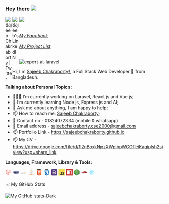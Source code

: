 ### Hey there <img src="https://media.giphy.com/media/hvRJCLFzcasrR4ia7z/giphy.gif" width="25px">

<a href="https://twitter.com/SajeebChakrabo8">
  <img align="left" alt="Sajeeb Chakraborty | Twitter" width="22px" src="https://raw.githubusercontent.com/peterthehan/peterthehan/master/assets/twitter.svg" />
</a>
<a href="https://www.linkedin.com/in/sajeeb-chakraborty-1b944a163/">
  <img align="left" alt="Sajeeb's LinkedIN" width="22px" src="https://raw.githubusercontent.com/peterthehan/peterthehan/master/assets/linkedin.svg" />
</a>

 

![](https://visitor-badge.glitch.me/badge?page_id=SajeebChakraborty)

<br />

<a href="https://www.facebook.com/sajeeb.chakraborty">
    <i class="fa-brands fa-facebook">My Facebook</i>
 </a>
 
 <br />
 
 <br />
 
 <a href="https://docs.google.com/document/d/1P0018ZrIdnlb_GftNasHyHzSDbQuKsQ6nYqGm7MM1lM/edit?usp=sharing">
    <i class="">My Project List</i>
 </a>
 
 <br />
 
 <br />
 
 ![expert-at-laravel](https://user-images.githubusercontent.com/48250220/231816227-f633193a-c2c9-4e56-a829-e62800203f6d.svg)

Hi, I'm [Sajeeb Chakraborty!](https://github.com/SajeebChakraborty), a Full Stack Web Developer 🚀 from Bangladesh.

  
**Talking about Personal Topics:**

- 👨🏽‍💻 I’m currently working on Laravel, React js and Vue js;
- 🌱 I’m currently learning Node js, Express js and AI; 
- 💬 Ask me about anything, I am happy to help;
- 📫 How to reach me: [Sajeeb Chakraborty](https://www.facebook.com/sajeeb.chakraborty);
- 💬 Contact no - 01824072334 (mobile & whatsapp)
- 🌱 Email address - sajeebchakraborty.cse2000@gmail.com
- 📫 Portfolio Link - https://sajeebchakraborty.github.io
- 📫 My CV - https://drive.google.com/file/d/1l2nBoxkNpzXWplbpWCOTeiKaqiplsh2s/view?usp=share_link


**Languages, Framework, Library & Tools:**  

<code><img height="20" src="https://raw.githubusercontent.com/github/explore/80688e429a7d4ef2fca1e82350fe8e3517d3494d/topics/laravel/laravel.png"></code>
<code><img height="20" src="https://raw.githubusercontent.com/github/explore/80688e429a7d4ef2fca1e82350fe8e3517d3494d/topics/php/php.png"></code>
<code><img height="20" src="https://raw.githubusercontent.com/github/explore/80688e429a7d4ef2fca1e82350fe8e3517d3494d/topics/mysql/mysql.png"></code>
<code><img height="20" src="https://raw.githubusercontent.com/github/explore/80688e429a7d4ef2fca1e82350fe8e3517d3494d/topics/java/java.png"></code>
<code><img height="20" src="https://raw.githubusercontent.com/github/explore/80688e429a7d4ef2fca1e82350fe8e3517d3494d/topics/html/html.png"></code>
<code><img height="20" src="https://raw.githubusercontent.com/github/explore/80688e429a7d4ef2fca1e82350fe8e3517d3494d/topics/css/css.png"></code>
<code><img height="20" src="https://raw.githubusercontent.com/github/explore/80688e429a7d4ef2fca1e82350fe8e3517d3494d/topics/bootstrap/bootstrap.png"></code>
<code><img height="20" src="https://raw.githubusercontent.com/github/explore/80688e429a7d4ef2fca1e82350fe8e3517d3494d/topics/javascript/javascript.png"></code>
<code><img height="20" src="https://raw.githubusercontent.com/github/explore/80688e429a7d4ef2fca1e82350fe8e3517d3494d/topics/npm/npm.png"></code>
<code><img height="20" src="https://raw.githubusercontent.com/github/explore/80688e429a7d4ef2fca1e82350fe8e3517d3494d/topics/nodejs/nodejs.png"></code>
<code><img height="20" src="https://raw.githubusercontent.com/github/explore/80688e429a7d4ef2fca1e82350fe8e3517d3494d/topics/mongoose/mongoose.png"></code>
<code><img height="20" src="https://raw.githubusercontent.com/github/explore/80688e429a7d4ef2fca1e82350fe8e3517d3494d/topics/react/react.png"></code>


📈 My GitHub Stats

![My GitHub stats-Dark](https://github-readme-stats.vercel.app/api?username=SajeebChakraborty&show_icons=true&theme=dark#gh-dark-mode-only)






